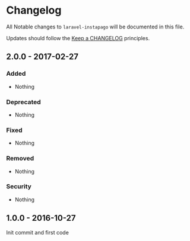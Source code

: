 # Changelog

All Notable changes to `laravel-instapago` will be documented in this file.

Updates should follow the [Keep a CHANGELOG](http://keepachangelog.com/) principles.

## 2.0.0 - 2017-02-27


### Added
- Nothing

### Deprecated
- Nothing

### Fixed
- Nothing

### Removed
- Nothing

### Security
- Nothing

## 1.0.0 - 2016-10-27

Init commit and first code
